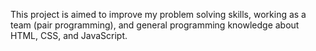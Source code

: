 This project is aimed to improve my problem solving skills, working as a team (pair programming), and general programming knowledge about HTML, CSS, and JavaScript. 
